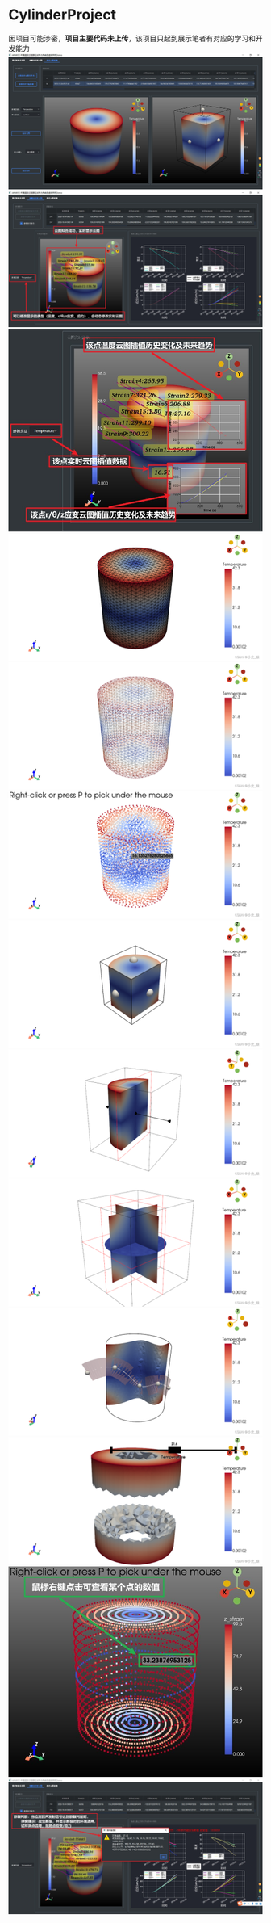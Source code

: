 # CylinderProject
因项目可能涉密，**项目主要代码未上传**，该项目只起到展示笔者有对应的学习和开发能力
![Image text](https://github.com/luoping123/CylinderProject/blob/main/CylinderSystemImage/CylinderSystem%20(1).jpg)
![Image text](https://github.com/luoping123/CylinderProject/blob/main/CylinderSystemImage/CylinderSystem%20(2).jpg)
![Image text](https://github.com/luoping123/CylinderProject/blob/main/CylinderSystemImage/CylinderSystem%20(3).jpg)
![Image text](https://github.com/luoping123/CylinderProject/blob/main/CylinderSystemImage/CylinderSystem%20(4).jpg)
![Image text](https://github.com/luoping123/CylinderProject/blob/main/CylinderSystemImage/CylinderSystem%20(5).jpg)
![Image text](https://github.com/luoping123/CylinderProject/blob/main/CylinderSystemImage/CylinderSystem%20(6).jpg)
![Image text](https://github.com/luoping123/CylinderProject/blob/main/CylinderSystemImage/CylinderSystem%20(7).jpg)
![Image text](https://github.com/luoping123/CylinderProject/blob/main/CylinderSystemImage/CylinderSystem%20(8).jpg)
![Image text](https://github.com/luoping123/CylinderProject/blob/main/CylinderSystemImage/CylinderSystem%20(9).jpg)
![Image text](https://github.com/luoping123/CylinderProject/blob/main/CylinderSystemImage/CylinderSystem%20(10).jpg)
![Image text](https://github.com/luoping123/CylinderProject/blob/main/CylinderSystemImage/CylinderSystem%20(11).jpg)
![Image text](https://github.com/luoping123/CylinderProject/blob/main/CylinderSystemImage/CylinderSystem%20(12).jpg)
![Image text](https://github.com/luoping123/CylinderProject/blob/main/CylinderSystemImage/CylinderSystem%20(13).jpg)
